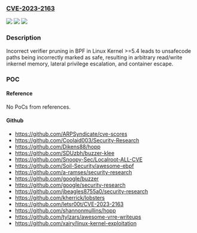 ### [CVE-2023-2163](https://cve.mitre.org/cgi-bin/cvename.cgi?name=CVE-2023-2163)
![](https://img.shields.io/static/v1?label=Product&message=Linux%20Kernel&color=blue)
![](https://img.shields.io/static/v1?label=Version&message=n%2Fa&color=blue)
![](https://img.shields.io/static/v1?label=Vulnerability&message=CWE-682%20Incorrect%20Calculation&color=brighgreen)

### Description

Incorrect verifier pruning in BPF in Linux Kernel >=5.4 leads to unsafecode paths being incorrectly marked as safe, resulting in arbitrary read/write inkernel memory, lateral privilege escalation, and container escape.

### POC

#### Reference
No PoCs from references.

#### Github
- https://github.com/ARPSyndicate/cve-scores
- https://github.com/Coolaid003/Security-Research
- https://github.com/Dikens88/hopp
- https://github.com/SDUzbh/buzzer-klee
- https://github.com/Snoopy-Sec/Localroot-ALL-CVE
- https://github.com/Soil-Security/awesome-ebpf
- https://github.com/a-ramses/security-research
- https://github.com/google/buzzer
- https://github.com/google/security-research
- https://github.com/jbeagles8755a0/security-research
- https://github.com/kherrick/lobsters
- https://github.com/letsr00t/CVE-2023-2163
- https://github.com/shannonmullins/hopp
- https://github.com/tylzars/awesome-vrre-writeups
- https://github.com/xairy/linux-kernel-exploitation

